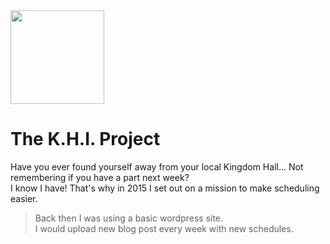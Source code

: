 <img src="http://mykhinfo.com/img/logo/2018/Logo-2018-500x500-Blue.png" height="150px" width="auto" /> 

# The K.H.I. Project
Have you ever found yourself away from your local Kingdom Hall... Not remembering if you have a part next week?<br>
I know I have! That's why in 2015 I set out on a mission to make scheduling easier. 

> Back then I was using a basic wordpress site.<br>
> I would upload new blog post every week with new schedules.
